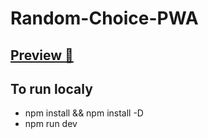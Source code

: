 # Random-Choice-PWA

## [Preview 👀](https://matija8.github.io/Random-Choice-PWA/)

## To run localy

- npm install && npm install -D
- npm run dev
